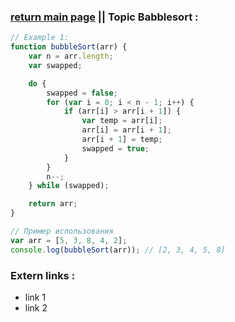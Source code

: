 
### [return main page](../README.md) || Topic Babblesort :

```js
// Example 1:
function bubbleSort(arr) {
    var n = arr.length;
    var swapped;

    do {
        swapped = false;
        for (var i = 0; i < n - 1; i++) {
            if (arr[i] > arr[i + 1]) {
                var temp = arr[i];
                arr[i] = arr[i + 1];
                arr[i + 1] = temp;
                swapped = true;
            }
        }
        n--;
    } while (swapped);

    return arr;
}

// Пример использования
var arr = [5, 3, 8, 4, 2];
console.log(bubbleSort(arr)); // [2, 3, 4, 5, 8]
```

### Extern links :
* link 1
* link 2
